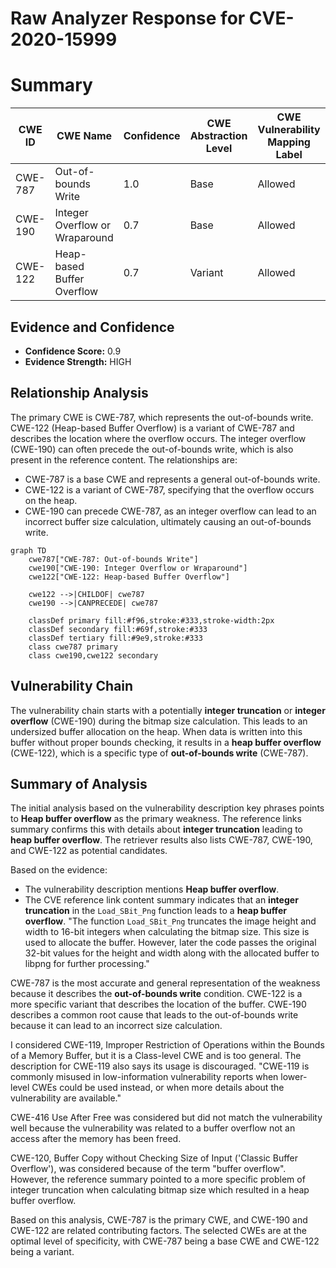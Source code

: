 # Raw Analyzer Response for CVE-2020-15999

# Summary
| CWE ID | CWE Name | Confidence | CWE Abstraction Level | CWE Vulnerability Mapping Label | CWE-Vulnerability Mapping Notes |
|---|---|---|---|---|---|
| CWE-787 | Out-of-bounds Write | 1.0 | Base | Allowed | Primary CWE |
| CWE-190 | Integer Overflow or Wraparound | 0.7 | Base | Allowed | Secondary Candidate |
| CWE-122 | Heap-based Buffer Overflow | 0.7 | Variant | Allowed | Secondary Candidate |

## Evidence and Confidence

*   **Confidence Score:** 0.9
*   **Evidence Strength:** HIGH

## Relationship Analysis
The primary CWE is CWE-787, which represents the out-of-bounds write. CWE-122 (Heap-based Buffer Overflow) is a variant of CWE-787 and describes the location where the overflow occurs. The integer overflow (CWE-190) can often precede the out-of-bounds write, which is also present in the reference content. The relationships are:
  - CWE-787 is a base CWE and represents a general out-of-bounds write.
  - CWE-122 is a variant of CWE-787, specifying that the overflow occurs on the heap.
  - CWE-190 can precede CWE-787, as an integer overflow can lead to an incorrect buffer size calculation, ultimately causing an out-of-bounds write.

```mermaid
graph TD
    cwe787["CWE-787: Out-of-bounds Write"]
    cwe190["CWE-190: Integer Overflow or Wraparound"]
    cwe122["CWE-122: Heap-based Buffer Overflow"]
    
    cwe122 -->|CHILDOF| cwe787
    cwe190 -->|CANPRECEDE| cwe787
    
    classDef primary fill:#f96,stroke:#333,stroke-width:2px
    classDef secondary fill:#69f,stroke:#333
    classDef tertiary fill:#9e9,stroke:#333
    class cwe787 primary
    class cwe190,cwe122 secondary
```

## Vulnerability Chain
The vulnerability chain starts with a potentially **integer truncation** or **integer overflow** (CWE-190) during the bitmap size calculation. This leads to an undersized buffer allocation on the heap. When data is written into this buffer without proper bounds checking, it results in a **heap buffer overflow** (CWE-122), which is a specific type of **out-of-bounds write** (CWE-787).

## Summary of Analysis
The initial analysis based on the vulnerability description key phrases points to **Heap buffer overflow** as the primary weakness. The reference links summary confirms this with details about **integer truncation** leading to **heap buffer overflow**. The retriever results also lists CWE-787, CWE-190, and CWE-122 as potential candidates.

Based on the evidence:
- The vulnerability description mentions **Heap buffer overflow**.
- The CVE reference link content summary indicates that an **integer truncation** in the `Load_SBit_Png` function leads to a **heap buffer overflow**. "The function `Load_SBit_Png` truncates the image height and width to 16-bit integers when calculating the bitmap size. This size is used to allocate the buffer. However, later the code passes the original 32-bit values for the height and width along with the allocated buffer to libpng for further processing."

CWE-787 is the most accurate and general representation of the weakness because it describes the **out-of-bounds write** condition. CWE-122 is a more specific variant that describes the location of the buffer. CWE-190 describes a common root cause that leads to the out-of-bounds write because it can lead to an incorrect size calculation.

I considered CWE-119, Improper Restriction of Operations within the Bounds of a Memory Buffer, but it is a Class-level CWE and is too general. The description for CWE-119 also says its usage is discouraged. "CWE-119 is commonly misused in low-information vulnerability reports when lower-level CWEs could be used instead, or when more details about the vulnerability are available."

CWE-416 Use After Free was considered but did not match the vulnerability well because the vulnerability was related to a buffer overflow not an access after the memory has been freed.

CWE-120, Buffer Copy without Checking Size of Input ('Classic Buffer Overflow'), was considered because of the term "buffer overflow". However, the reference summary pointed to a more specific problem of integer truncation when calculating bitmap size which resulted in a heap buffer overflow.

Based on this analysis, CWE-787 is the primary CWE, and CWE-190 and CWE-122 are related contributing factors. The selected CWEs are at the optimal level of specificity, with CWE-787 being a base CWE and CWE-122 being a variant.